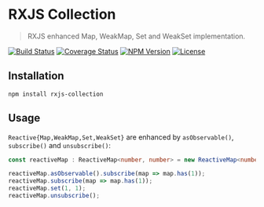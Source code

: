 RXJS Collection
===============

> RXJS enhanced Map, WeakMap, Set and WeakSet implementation.

[![Build Status](https://img.shields.io/github/workflow/status/henryruhs/rxjs-collection/ci.svg)](https://github.com/henryruhs/rxjs-collection/actions?query=workflow:ci)
[![Coverage Status](https://coveralls.io/repos/github/henryruhs/rxjs-collection/badge.svg)](https://coveralls.io/github/henryruhs/rxjs-collection)
[![NPM Version](https://img.shields.io/npm/v/rxjs-collection.svg)](https://npmjs.com/package/rxjs-collection)
[![License](https://img.shields.io/npm/l/rxjs-collection.svg)](https://npmjs.com/package/rxjs-collection)


Installation
------------

```
npm install rxjs-collection
```


Usage
-----

`Reactive{Map,WeakMap,Set,WeakSet}` are enhanced by `asObservable()`, `subscribe()` and `unsubscribe()`:

```typescript
const reactiveMap : ReactiveMap<number, number> = new ReactiveMap<number, number>();

reactiveMap.asObservable().subscribe(map => map.has(1));
reactiveMap.subscribe(map => map.has(1));
reactiveMap.set(1, 1);
reactiveMap.unsubscribe();
```
